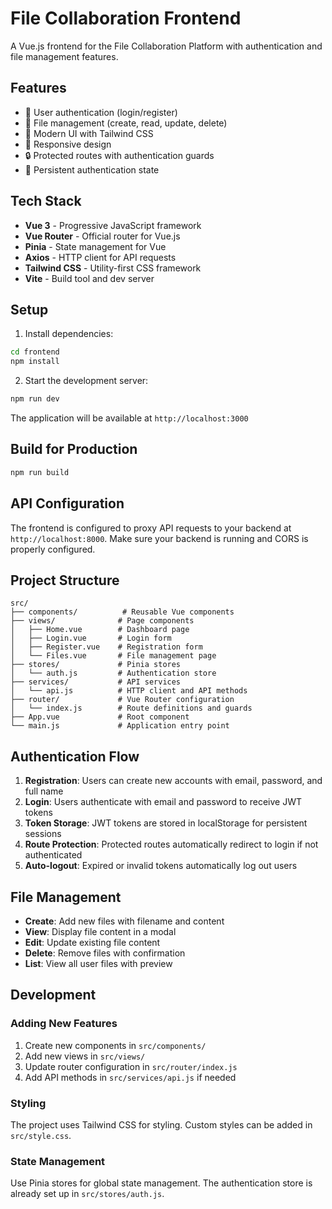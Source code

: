 # File Collaboration Frontend

A Vue.js frontend for the File Collaboration Platform with authentication and file management features.

## Features

- 🔐 User authentication (login/register)
- 📁 File management (create, read, update, delete)
- 🎨 Modern UI with Tailwind CSS
- 📱 Responsive design
- 🔒 Protected routes with authentication guards
- 💾 Persistent authentication state

## Tech Stack

- **Vue 3** - Progressive JavaScript framework
- **Vue Router** - Official router for Vue.js
- **Pinia** - State management for Vue
- **Axios** - HTTP client for API requests
- **Tailwind CSS** - Utility-first CSS framework
- **Vite** - Build tool and dev server

## Setup

1. Install dependencies:
```bash
cd frontend
npm install
```

2. Start the development server:
```bash
npm run dev
```

The application will be available at `http://localhost:3000`

## Build for Production

```bash
npm run build
```

## API Configuration

The frontend is configured to proxy API requests to your backend at `http://localhost:8000`. Make sure your backend is running and CORS is properly configured.

## Project Structure

```
src/
├── components/          # Reusable Vue components
├── views/              # Page components
│   ├── Home.vue        # Dashboard page
│   ├── Login.vue       # Login form
│   ├── Register.vue    # Registration form
│   └── Files.vue       # File management page
├── stores/             # Pinia stores
│   └── auth.js         # Authentication store
├── services/           # API services
│   └── api.js          # HTTP client and API methods
├── router/             # Vue Router configuration
│   └── index.js        # Route definitions and guards
├── App.vue             # Root component
└── main.js             # Application entry point
```

## Authentication Flow

1. **Registration**: Users can create new accounts with email, password, and full name
2. **Login**: Users authenticate with email and password to receive JWT tokens
3. **Token Storage**: JWT tokens are stored in localStorage for persistent sessions
4. **Route Protection**: Protected routes automatically redirect to login if not authenticated
5. **Auto-logout**: Expired or invalid tokens automatically log out users

## File Management

- **Create**: Add new files with filename and content
- **View**: Display file content in a modal
- **Edit**: Update existing file content
- **Delete**: Remove files with confirmation
- **List**: View all user files with preview

## Development

### Adding New Features

1. Create new components in `src/components/`
2. Add new views in `src/views/`
3. Update router configuration in `src/router/index.js`
4. Add API methods in `src/services/api.js` if needed

### Styling

The project uses Tailwind CSS for styling. Custom styles can be added in `src/style.css`.

### State Management

Use Pinia stores for global state management. The authentication store is already set up in `src/stores/auth.js`.
